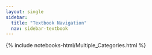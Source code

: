 ```yaml
---
layout: single
sidebar:
  title: "Textbook Navigation"
  nav: sidebar-textbook
---
```


{% include notebooks-html/Multiple_Categories.html %}
